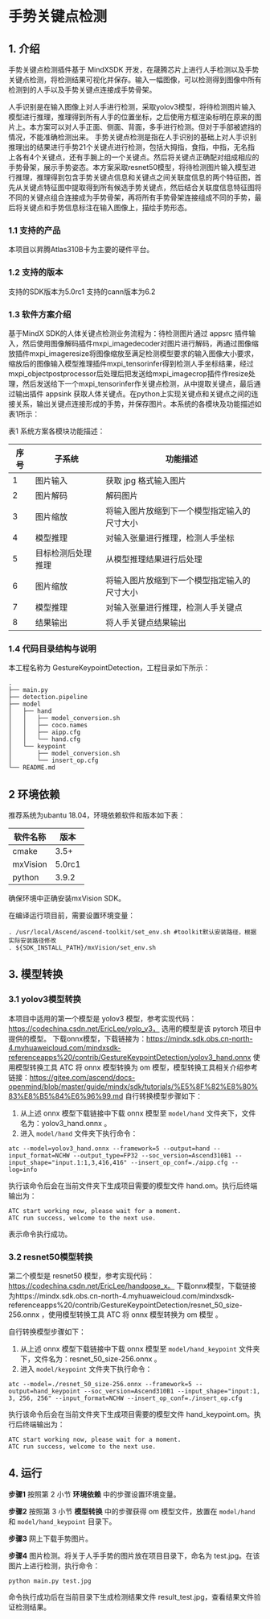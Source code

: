 # 手势关键点检测
## 1. 介绍
手势关键点检测插件基于 MindXSDK 开发，在晟腾芯片上进行人手检测以及手势关键点检测，将检测结果可视化并保存。输入一幅图像，可以检测得到图像中所有检测到的人手以及手势关键点连接成手势骨架。

人手识别是在输入图像上对人手进行检测，采取yolov3模型，将待检测图片输入模型进行推理，推理得到所有人手的位置坐标，之后使用方框渲染标明在原来的图片上。本方案可以对人手正面、侧面、背面，多手进行检测。但对于手部被遮挡的情况，不能准确检测出来。
手势关键点检测是指在人手识别的基础上对人手识别推理出的结果进行手势21个关键点进行检测，包括大拇指，食指，中指，无名指上各有4个关键点，还有手腕上的一个关键点。然后将关键点正确配对组成相应的手势骨架，展示手势姿态。本方案采取resnet50模型，将待检测图片输入模型进行推理，推理得到包含手势关键点信息和关键点之间关联度信息的两个特征图，首先从关键点特征图中提取得到所有候选手势关键点，然后结合关联度信息特征图将不同的关键点组合连接成为手势骨架，再将所有手势骨架连接组成不同的手势，最后将关键点和手势信息标注在输入图像上，描绘手势形态。


### 1.1 支持的产品

本项目以昇腾Atlas310B卡为主要的硬件平台。



### 1.2 支持的版本

支持的SDK版本为5.0rc1
支持的cann版本为6.2


### 1.3 软件方案介绍

基于MindX SDK的人体关键点检测业务流程为：待检测图片通过 appsrc 插件输入，然后使用图像解码插件mxpi_imagedecoder对图片进行解码，再通过图像缩放插件mxpi_imageresize将图像缩放至满足检测模型要求的输入图像大小要求，缩放后的图像输入模型推理插件mxpi_tensorinfer得到检测人手坐标结果，经过mxpi_objectpostprocessor后处理后把发送给mxpi_imagecrop插件作resize处理，然后发送给下一个mxpi_tensorinfer作关键点检测，从中提取关键点，最后通过输出插件 appsink 获取人体关键点。在python上实现关键点和关键点之间的连接关系，输出关键点连接形成的手势，并保存图片。本系统的各模块及功能描述如表1所示：

表1 系统方案各模块功能描述：

| 序号 | 子系统 | 功能描述     |
| ---- | ------ | ------------ |
| 1    | 图片输入    | 获取 jpg 格式输入图片 |
| 2    | 图片解码    | 解码图片 |
| 3    | 图片缩放    | 将输入图片放缩到下一个模型指定输入的尺寸大小 |
| 4    | 模型推理    | 对输入张量进行推理，检测人手坐标 |
| 5    | 目标检测后处理推理    | 从模型推理结果进行后处理 |
| 6    | 图片缩放    | 将输入图片放缩到下一个模型指定输入的尺寸大小 |
| 7    | 模型推理    | 对输入张量进行推理，检测人手关键点 |
| 8    | 结果输出    | 将人手关键点结果输出|


### 1.4 代码目录结构与说明

本工程名称为 GestureKeypointDetection，工程目录如下所示：
```
.
├── main.py
├── detection.pipeline
├── model
│   ├── hand
│   │   ├── model_conversion.sh
│   │   ├── coco.names
│   │   ├── aipp.cfg
│   │   └── hand.cfg
│   └── keypoint
│       ├── model_conversion.sh
│       └── insert_op.cfg
└── README.md
```


## 2 环境依赖

推荐系统为ubantu 18.04，环境依赖软件和版本如下表：

| 软件名称 | 版本   |
| -------- | ------ |
| cmake    | 3.5+   |
| mxVision | 5.0rc1 |
| python   | 3.9.2  |

确保环境中正确安装mxVision SDK。

在编译运行项目前，需要设置环境变量：
```
. /usr/local/Ascend/ascend-toolkit/set_env.sh #toolkit默认安装路径，根据实际安装路径修改
. ${SDK_INSTALL_PATH}/mxVision/set_env.sh
```


## 3. 模型转换
### 3.1 yolov3模型转换
本项目中适用的第一个模型是 yolov3 模型，参考实现代码：https://codechina.csdn.net/EricLee/yolo_v3， 选用的模型是该 pytorch 项目中提供的模型。
下载onnx模型，下载链接为：https://mindx.sdk.obs.cn-north-4.myhuaweicloud.com/mindxsdk-referenceapps%20/contrib/GestureKeypointDetection/yolov3_hand.onnx
使用模型转换工具 ATC 将 onnx 模型转换为 om 模型，模型转换工具相关介绍参考链接：https://gitee.com/ascend/docs-openmind/blob/master/guide/mindx/sdk/tutorials/%E5%8F%82%E8%80%83%E8%B5%84%E6%96%99.md
自行转换模型步骤如下：
1. 从上述 onnx 模型下载链接中下载 onnx 模型至 ``model/hand`` 文件夹下，文件名为：yolov3_hand.onnx 。
2. 进入 ``model/hand`` 文件夹下执行命令：
```
atc --model=yolov3_hand.onnx --framework=5 --output=hand --input_format=NCHW --output_type=FP32 --soc_version=Ascend310B1 --input_shape="input.1:1,3,416,416" --insert_op_conf=./aipp.cfg --log=info
```
执行该命令后会在当前文件夹下生成项目需要的模型文件 hand.om。执行后终端输出为：
```
ATC start working now, please wait for a moment.
ATC run success, welcome to the next use.
```
表示命令执行成功。

### 3.2 resnet50模型转换

第二个模型是 resnet50 模型，参考实现代码：https://codechina.csdn.net/EricLee/handpose_x。
下载onnx模型，下载链接为https://mindx.sdk.obs.cn-north-4.myhuaweicloud.com/mindxsdk-referenceapps%20/contrib/GestureKeypointDetection/resnet_50_size-256.onnx ，使用模型转换工具 ATC 将 onnx 模型转换为 om 模型 。

自行转换模型步骤如下：
1. 从上述 onnx 模型下载链接中下载 onnx 模型至 ``model/hand_keypoint`` 文件夹下，文件名为：resnet_50_size-256.onnx 。
2. 进入 ``model/keypoint`` 文件夹下执行命令：
```
atc --model=./resnet_50_size-256.onnx --framework=5 --output=hand_keypoint --soc_version=Ascend310B1 --input_shape="input:1, 3, 256, 256" --input_format=NCHW --insert_op_conf=./insert_op.cfg
```
执行该命令后会在当前文件夹下生成项目需要的模型文件 hand_keypoint.om。执行后终端输出为：
```
ATC start working now, please wait for a moment.
ATC run success, welcome to the next use.
```

## 4. 运行

**步骤1** 按照第 2 小节 **环境依赖** 中的步骤设置环境变量。

**步骤2** 按照第 3 小节 **模型转换** 中的步骤获得 om 模型文件，放置在 ``model/hand`` 和 ``model/hand_keypoint`` 目录下。

**步骤3** 网上下载手势图片。

**步骤4** 图片检测。将关于人手手势的图片放在项目目录下，命名为 test.jpg。在该图片上进行检测，执行命令：
```
python main.py test.jpg
```
命令执行成功后在当前目录下生成检测结果文件 result_test.jpg，查看结果文件验证检测结果。

